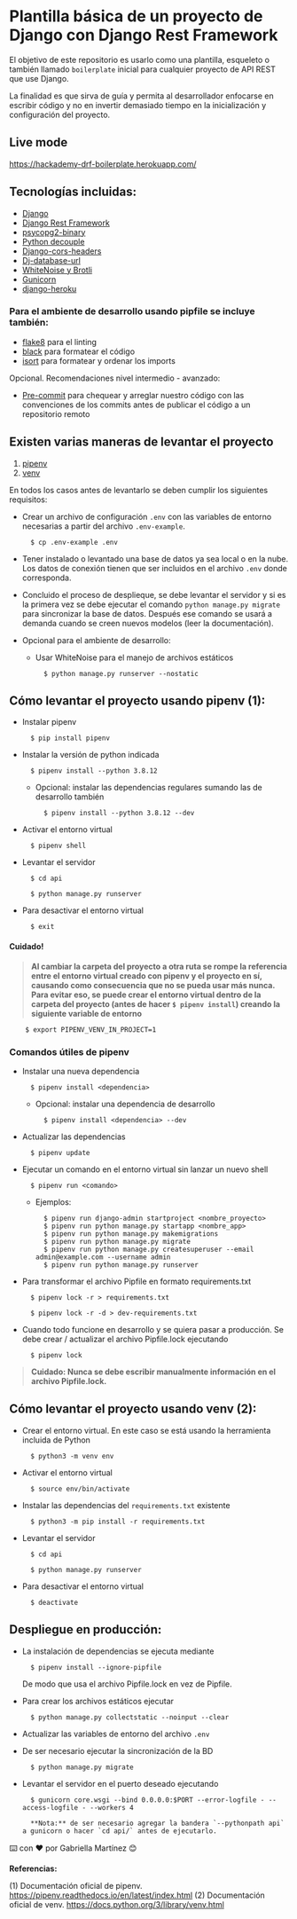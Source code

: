 # Plantilla básica de un proyecto de Django con Django Rest Framework

El objetivo de este repositorio es usarlo como una plantilla, esqueleto o también llamado `boilerplate` inicial para cualquier proyecto de API REST que use Django.

La finalidad es que sirva de guía y permita al desarrollador enfocarse en escribir código y no en invertir demasiado tiempo en la inicialización y configuración del proyecto.

## Live mode

https://hackademy-drf-boilerplate.herokuapp.com/

## Tecnologías incluidas:
- [Django](https://www.djangoproject.com/)
- [Django Rest Framework](https://www.django-rest-framework.org/)
- [psycopg2-binary](https://pypi.org/project/psycopg2-binary/)
- [Python decouple](https://pypi.org/project/python-decouple/)
- [Django-cors-headers](https://pypi.org/project/django-cors-headers/)
- [Dj-database-url](https://pypi.org/project/dj-database-url/)
- [WhiteNoise y Brotli](https://pypi.org/project/whitenoise/)
- [Gunicorn](https://pypi.org/project/gunicorn/)
- [django-heroku](https://pypi.org/project/django-heroku/)

### Para el ambiente de desarrollo usando pipfile se incluye también:
- [flake8](https://pypi.org/project/flake8/) para el linting
- [black](https://pypi.org/project/black/) para formatear el código
- [isort](https://pypi.org/project/isort/) para formatear y ordenar los imports

Opcional. Recomendaciones nivel intermedio - avanzado:
- [Pre-commit](https://pre-commit.com/) para chequear y arreglar nuestro código con las convenciones de los commits antes de publicar el código a un repositorio remoto


## Existen varias maneras de levantar el proyecto
1. [pipenv](#)
2. [venv](#)

En todos los casos antes de levantarlo se deben cumplir los siguientes requisitos:

- Crear un archivo de configuración `.env` con las variables de entorno necesarias a partir del archivo `.env-example`.

        $ cp .env-example .env

- Tener instalado o levantado una base de datos ya sea local o en la nube. Los datos de conexión tienen que ser incluidos en el archivo `.env` donde corresponda.

- Concluido el proceso de desplieque, se debe levantar el servidor y si es la primera vez se debe ejecutar el comando `python manage.py migrate` para sincronizar la base de datos. Después ese comando se usará a demanda cuando se creen nuevos modelos (leer la documentación).

- Opcional para el ambiente de desarrollo:

    - Usar WhiteNoise para el manejo de archivos estáticos

            $ python manage.py runserver --nostatic

## Cómo levantar el proyecto usando pipenv (1):

- Instalar pipenv

        $ pip install pipenv

- Instalar la versión de python indicada

        $ pipenv install --python 3.8.12

    - Opcional: instalar las dependencias regulares sumando las de desarrollo también

            $ pipenv install --python 3.8.12 --dev

- Activar el entorno virtual

        $ pipenv shell

- Levantar el servidor

        $ cd api

        $ python manage.py runserver

- Para desactivar el entorno virtual

        $ exit

#### Cuidado!
> **Al cambiar la carpeta del proyecto a otra ruta se rompe la referencia entre el entorno virtual creado con pipenv y el proyecto en sí, causando como consecuencia que no se pueda usar más nunca.**
> **Para evitar eso, se puede crear el entorno virtual dentro de la carpeta del proyecto (antes de hacer `$ pipenv install`) creando la siguiente variable de entorno**

        $ export PIPENV_VENV_IN_PROJECT=1


### Comandos útiles de pipenv

- Instalar una nueva dependencia

        $ pipenv install <dependencia>

    - Opcional: instalar una dependencia de desarrollo

            $ pipenv install <dependencia> --dev

- Actualizar las dependencias

        $ pipenv update

- Ejecutar un comando en el entorno virtual sin lanzar un nuevo shell

        $ pipenv run <comando>

    - Ejemplos:

            $ pipenv run django-admin startproject <nombre_proyecto>
            $ pipenv run python manage.py startapp <nombre_app>
            $ pipenv run python manage.py makemigrations
            $ pipenv run python manage.py migrate
            $ pipenv run python manage.py createsuperuser --email admin@example.com --username admin
            $ pipenv run python manage.py runserver

- Para transformar el archivo Pipfile en formato requirements.txt

        $ pipenv lock -r > requirements.txt

        $ pipenv lock -r -d > dev-requirements.txt

- Cuando todo funcione en desarrollo y se quiera pasar a producción. Se debe crear / actualizar el archivo Pipfile.lock ejecutando

        $ pipenv lock

> **Cuidado: Nunca se debe escribir manualmente información en el archivo Pipfile.lock.**


## Cómo levantar el proyecto usando venv (2):

- Crear el entorno virtual. En este caso se está usando la herramienta incluida de Python

        $ python3 -m venv env

- Activar el entorno virtual

        $ source env/bin/activate

- Instalar las dependencias del `requirements.txt` existente

        $ python3 -m pip install -r requirements.txt

- Levantar el servidor

        $ cd api

        $ python manage.py runserver

- Para desactivar el entorno virtual

        $ deactivate


## Despliegue en producción:

- La instalación de dependencias se ejecuta mediante

        $ pipenv install --ignore-pipfile

    De modo que usa el archivo Pipfile.lock en vez de Pipfile.

- Para crear los archivos estáticos ejecutar

        $ python manage.py collectstatic --noinput --clear

- Actualizar las variables de entorno del archivo `.env`

- De ser necesario ejecutar la sincronización de la BD

        $ python manage.py migrate

- Levantar el servidor en el puerto deseado ejecutando

        $ gunicorn core.wsgi --bind 0.0.0.0:$PORT --error-logfile - --access-logfile - --workers 4

        **Nota:** de ser necesario agregar la bandera `--pythonpath api` a gunicorn o hacer `cd api/` antes de ejecutarlo.


⌨️ con ❤️ por Gabriella Martínez 😊


**Referencias:**

(1) Documentación oficial de pipenv. https://pipenv.readthedocs.io/en/latest/index.html
(2) Documentación oficial de venv. https://docs.python.org/3/library/venv.html
